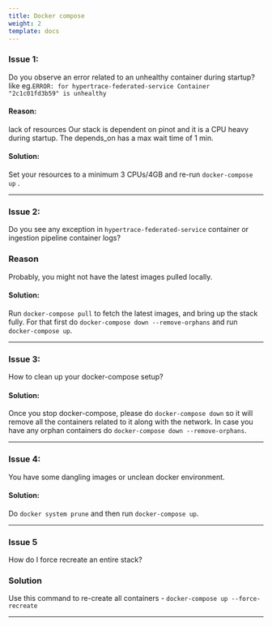 ```yaml
---
title: Docker compose
weight: 2
template: docs
---
```


### Issue 1: 
Do you observe an error related to an unhealthy container during startup?
like eg.`ERROR: for hypertrace-federated-service Container "2c1c01fd3b59" is unhealthy`
#### Reason: 
lack of resources
Our stack is dependent on pinot and it is a CPU heavy during startup. The depends_on has a max wait time of 1 min.
#### Solution:
Set your resources to a minimum 3 CPUs/4GB and re-run `docker-compose up` .

<hr />

### Issue 2:
Do you see any exception in `hypertrace-federated-service` container or ingestion pipeline container logs?
### Reason
Probably, you might not have the latest images pulled locally.
####  Solution:
Run `docker-compose pull` to fetch the latest images, and bring up the stack fully. For that first do `docker-compose down --remove-orphans` and run `docker-compose up`.

<hr />

### Issue 3:
How to clean up your docker-compose setup?
#### Solution:
Once you stop docker-compose, please do `docker-compose down` so it will remove all the containers related to it along with the network. In case you have any orphan containers do `docker-compose down --remove-orphans`. 

<hr />

### Issue 4:
You have some dangling images or unclean docker environment. 
#### Solution:
Do `docker system prune` and then run `docker-compose up`.

<hr />

### Issue 5
How do I force recreate an entire stack?
### Solution
Use this command to re-create all containers - `docker-compose up --force-recreate`

<hr />